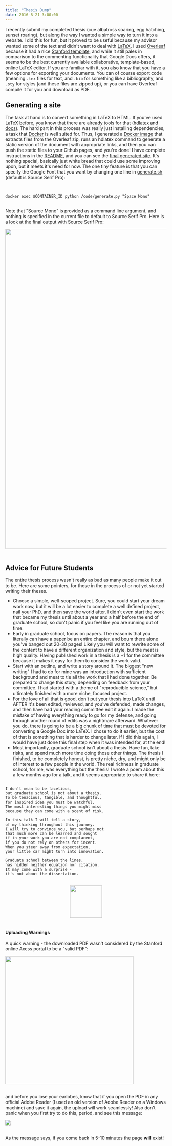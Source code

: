 ```yaml
---
title: "Thesis Dump"
date: 2016-8-21 3:00:00
---
```


I recently submit my completed thesis (cue albatross soaring, egg hatching, sunset roaring), but along the way I wanted a simple way to turn it into a website. I did this for fun, but it proved to be useful because my advisor wanted some of the text and didn't want to deal with <a href="https://en.wikipedia.org/wiki/LaTeX" target="_blank">LaTeX</a>. I used <a href="https://www.overleaf.com" target="_blank" >Overleaf</a> because it had a nice <a href="https://www.overleaf.com/latex/templates/stanford-university-phd-thesis-template-suthesis-2e-dot-sty/bdbjhjrmrvkv#.V7n4WborJCU" target="_blank">Stanford template</a>, and while it still pales in comparison to the commenting functionality that Google Docs offers, it seems to be the best currently available collaborative, template-based, online LaTeX editor. If you are familiar with it, you also know that you have a few options for exporting your documents. You can of course export code (meaning `.tex` files for text, and `.bib` for something like a bibliography, and `.sty` for styles (and these files are zipped up), or you can have Overleaf compile it for you and download as PDF. 

## Generating a site
The task at hand is to convert something in LaTeX to HTML. If you've used LaTeX before, you know that there are already tools for that ([hdlatex](http://tug.org/tex4ht/) and [docs](https://github.com/vsoch/thesis/raw/master/img/gurari.pdf)). The hard part in this process was really just installing dependencies, a task that <a href="https://www.docker.com/" target="_blank">Docker</a> is well suited for. Thus, I generated a <a href="http://www.github.com/vsoch/thesis">Docker image</a> that extracts files from the Overleaf zip, runs an hdlatex command to generate a static version of the document with appropriate links, and then you can push the static files to your Github pages, and you're done! I have complete instructions in the <a href="http://www.github.com/vsoch/thesis" target="_blank">README</a>, and you can see the <a href="https://vsoch.github.io/thesis" target="_blank" >final generated site</a>. It's nothing special, basically just white bread that could use some improving upon, but it meets it's need for now. The one tiny feature is that you can specify the Google Font that you want by changing one line in <a href="https://github.com/vsoch/thesis/blob/master/generate.sh" target="_blank">generate.sh</a> (default is Source Serif Pro):

<pre>    
<code>
docker exec $CONTAINER_ID python /code/generate.py "Space Mono"
</code>
</pre>

Note that "Source Mono" is provided as a command line argument, and nothing is specified in the current file to default to Source Serif Pro. Here is a look at the final output with Source Serif Pro:

<div>
    <img src="/v1/assets/images/posts/thesis/thesis.png" style="width:1000px"/>
</div><br>


## Advice for Future Students
The entire thesis process wasn't really as bad as many people make it out to be. Here are some pointers, for those in the process of or not yet started writing their theses.

- Choose a simple, well-scoped project. Sure, you could start your dream work now, but it will be a lot easier to complete a well defined project, nail your PhD, and then save the world after. I didn't even start the work that became my thesis until about a year and a half before the end of graduate school, so don't panic if you feel like you are running out of time.
- Early in graduate school, focus on papers. The reason is that you literally can have a paper be an entire chapter, and boum there alone you've banged out 20-30 pages! Likely you will want to rewrite some of the content to have a different organization and style, but the meat is high quality. Having published work in a thesis is a +1 for the committee because it makes it easy for them to consider the work valid.
- Start with an outline, and write a story around it. The biggest "new writing" I had to do for mine was an introduction with sufficient background and meat to tie all the work that I had done together. Be prepared to change this story, depending on feedback from your committee. I had started with a theme of "reproducible science," but ultimately finished with a more niche, focused project.
- For the love of all that is good, don't put your thesis into LaTeX until AFTER it's been edited, reviewed, and you've defended, made changes, and then have had your reading committee edit it again. I made the mistake of having everything ready to go for my defense, and going through another round of edits was a nightmare afterward. Whatever you do, there is going to be a big chunk of time that must be devoted for converting a Google Doc into LaTeX. I chose to do it earlier, but the cost of that is something that is harder to change later. If I did this again, I would have just done this final step when it was intended for, at the end!
- Most importantly, graduate school isn't about a thesis. Have fun, take risks, and spend much more time doing those other things. The thesis I finished, to be completely honest, is pretty niche, dry, and might only be of interest to a few people in the world. The real richness in graduate school, for me, was everything but the thesis! I wrote a poem about this a few months ago for a talk, and it seems appropriate to share it here:

<pre>
<code>
I don't mean to be facetious,
but graduate school is not about a thesis.
To be tenacious, tangible, and thoughtful,
for inspired idea you must be watchful.
The most interesting things you might miss
because they can come with a scent of risk.
 
In this talk I will tell a story,
of my thinking throughout this journey.
I will try to convince you, but perhaps not
that much more can be learned and sought
if in your work you are not complacent,
if you do not rely on others for incent.
When you steer away from expectation,
your little car might turn into innovation.
 
Graduate school between the lines,
has hidden neither equation nor citation.
It may come with a surprise -
it's not about the dissertation.
</code>
</pre>

<div>
    <img src="/v1/assets/images/posts/thesis/butterfly.png" style="width:100px;display: block;margin-left:auto;margin-right:auto"/>
</div><br>

#### Uploading Warnings
A quick warning - the downloaded PDF wasn't considered by the Stanford online Axess portal to be a "valid PDF":

<div>
    <img src="/v1/assets/images/posts/thesis/ruhroh.png" style="width:400px"/>
</div><br>

and before you lose your earlobes, know that if you open the PDF in any official Adobe Reader (I used an old version of Adobe Reader on a Windows machine) and save it again, the upload will work seamlessly! Also don't panic when you first try to do this, period, and see this message:

<div>
    <img src="/v1/assets/images/posts/thesis/doesntexist.png" style="width:4jekyll00px"/>
</div><br>

As the message says, if you come back in 5-10 minutes the page **will** exist!
